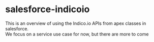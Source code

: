 # salesforce-indicoio
This is an overview of using the Indico.io APIs from apex classes in salesforce.  
We focus on a service use case for now, but there are more to come
